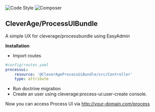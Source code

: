 ![Code Style](https://github.com/cleverage/processuibundle/actions/workflows/super-linter.yml/badge.svg) ![Composer](https://github.com/cleverage/processuibundle/actions/workflows/php.yml/badge.svg)

## CleverAge/ProcessUIBundle
A simple UX for cleverage/processbundle using EasyAdmin

**Installation**
* Import routes
```yaml
#config/routes.yaml
processui:
    resource: '@CleverAgeProcessUiBundle/src/Controller'
    type: attribute
```
* Run doctrine migration
* Create an user using cleverage:process-ui:user-create console.

Now you can access Process UI via http://your-domain.com/process
